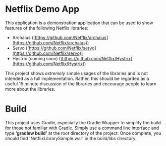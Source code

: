 # Netflix Demo App #

This application is a demonstration application that can be used to show features of the following Netflix libraries:

- Archaius ([https://github.com/Netflix/archaius](https://github.com/Netflix/archaius))
- Servo ([https://github.com/Netflix/servo](https://github.com/Netflix/servo))
- Hystrix (coming soon) ([https://github.com/Netflix/Hystrix](https://github.com/Netflix/Hystrix))

This project shows *extremely* simple usages of the libraries and is not intended as a full implementation.  Rather, this should be regarded as a useful 15 minute discussion of the libraries and encourage people to learn more about the libraries.

# Build #
This project uses Gradle, especially the Gradle Wrapper to simplify the build for those not familiar with Gradle.  Simply use a command line interface and type **'gradlew build'** at the root directory of the project.  Once complete, you should find 'NetflixLibrarySample.war' in the build/libs directory.
